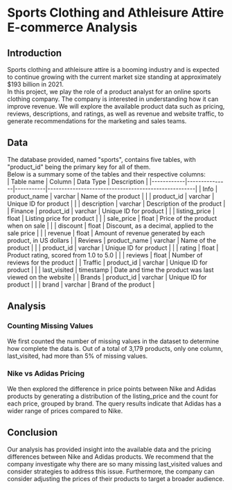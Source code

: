 # Sports Clothing and Athleisure Attire E-commerce Analysis
## Introduction
Sports clothing and athleisure attire is a booming industry and is expected to continue growing with the current market size standing at approximately $193 billion in 2021.<br> In this project, we play the role of a product analyst for an online sports clothing company. The company is interested in understanding how it can improve revenue.
We will explore the available product data such as pricing, reviews, descriptions, and ratings, as well as revenue and website traffic, to generate recommendations for the marketing and sales teams.
## Data
The database provided, named "sports", contains five tables, with "product_id" being the primary key for all of them.<br>
Below is a summary some of the tables and their respective columns:<br>
| Table name | Column        | Data Type | Description                                         |
|------------|---------------|-----------|-----------------------------------------------------|
| Info       | product_name  | varchar   | Name of the product                                  |
|            | product_id    | varchar   | Unique ID for product                                |
|            | description   | varchar   | Description of the product                           |
| Finance    | product_id    | varchar   | Unique ID for product                                |
|            | listing_price | float     | Listing price for product                            |
|            | sale_price    | float     | Price of the product when on sale                     |
|            | discount      | float     | Discount, as a decimal, applied to the sale price     |
|            | revenue       | float     | Amount of revenue generated by each product, in US dollars |
| Reviews    | product_name  | varchar   | Name of the product                                  |
|            | product_id    | varchar   | Unique ID for product                                |
|            | rating        | float     | Product rating, scored from 1.0 to 5.0                |
|            | reviews       | float     | Number of reviews for the product                     |
| Traffic    | product_id    | varchar   | Unique ID for product                                |
|            | last_visited  | timestamp | Date and time the product was last viewed on the website |
| Brands     | product_id    | varchar   | Unique ID for product                                |
|            | brand         | varchar   | Brand of the product                                 |


## Analysis
### Counting Missing Values
We first counted the number of missing values in the dataset to determine how complete the data is. Out of a total of 3,179 products, only one column, last_visited, had more than 5% of missing values.
### Nike vs Adidas Pricing
We then explored the difference in price points between Nike and Adidas products by generating a distribution of the listing_price and the count for each price, grouped by brand. The query results indicate that Adidas has a wider range of prices compared to Nike.
## Conclusion
Our analysis has provided insight into the available data and the pricing differences between Nike and Adidas products. We recommend that the company investigate why there are so many missing last_visited values and consider strategies to address this issue. Furthermore, the company can consider adjusting the prices of their products to target a broader audience.






